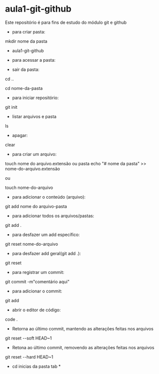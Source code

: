 # aula1-git-github
Este repositório é para fins de estudo do módulo git e github
- para criar pasta: 

mkdir nome da pasta

- aula1-git-github

- para acessar a pasta:

- sair da pasta:

cd ..

cd nome-da-pasta

- para iniciar repositório:

git init

- listar arquivos e pasta

ls

- apagar:

clear

- para criar um arquivo:
  
touch nome do arquivo.extensão ou pasta
echo "# nome da pasta" >> nome-do-arquivo.extensão

ou

touch nome-do-arquivo

- para adicionar o conteúdo (arquivo):

git add nome do arquivo-pasta 

- para adicionar todos os arquivos/pastas:

git add . 

- para desfazer um add específico:

git reset nome-do-arquivo

- para desfazer add geral(git add .):

git reset

- para registrar um commit:

git commit -m"comentário aqui"

- para adicionar o commit:

git add

- abrir o editor de código:

code . 

- Retorna ao último commit, mantendo as alterações feitas nos arquivos

git reset --soft HEAD~1

- Retona ao último commit, removendo as alterações feitas nos arquivos

git reset --hard HEAD~1


* cd inicias da pasta tab *

